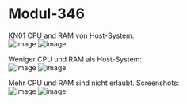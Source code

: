 # Modul-346

KN01
CPU and RAM von Host-System:  
![image](https://github.com/user-attachments/assets/6186662e-4e10-4f3e-9a1e-69552ad7ff9b)
![image](https://github.com/user-attachments/assets/aedc639b-c712-440c-8022-3049ecc5a550)

Weniger CPU und RAM als Host-System:  
![image](https://github.com/user-attachments/assets/b35abd95-bde3-43b7-bb25-0948436bf7f8)
![image](https://github.com/user-attachments/assets/2a59f9cd-4edd-4a4d-855e-af3580f83aa9)

Mehr CPU und RAM sind nicht erlaubt. Screenshots:  
![image](https://github.com/user-attachments/assets/1ca7f0de-cdcd-4afb-9edf-478523a2e5bf)
![image](https://github.com/user-attachments/assets/77f53867-bc83-4ffa-bb4b-d5f1cdc82eb5)

